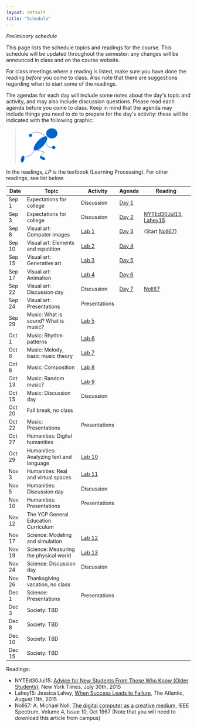 ```yaml
---
layout: default
title: "Schedule"
---
```


*Preliminary schedule*

This page lists the schedule topics and readings for the course.  This schedule will be updated throughout the semester: any changes will be announced in class and on the course website.

For class meetings where a reading is listed, make sure you have done the reading *before* you come to class.  Also note that there are suggestions regarding when to start some of the readings.

The agendas for each day will include some notes about the day's topic and activity, and may also include discussion questions.  Please read each agenda before you come to class.  Keep in mind that the agenda may include things you need to do to prepare for the day's activity: these will be indicated with the following graphic:

> ![Get ready!](agenda/img/getready.png)

In the readings, *LP* is the textbook (Learning Processing).  For other readings, see list below.

Date | Topic | Activity | Agenda | Reading
---- | ----- | -------- | -------| -------
Sep 1 | Expectations for college | Discussion | [Day 1](agenda/day01.html) | 
Sep 3 | Expectations for college | Discussion | [Day 2](agenda/day02.html) | [NYTEd30Jul15](http://www.nytimes.com/2015/08/02/education/edlife/advice-for-new-students-from-those-who-know-old-students.html), [Lahey15](http://www.theatlantic.com/education/archive/2015/08/when-success-leads-to-failure/400925/)
Sep 8 | Visual art: Computer images | [Lab 1](labs/lab01.html) | [Day 3](agenda/day03.html) | (Start [Noll67](http://ieeexplore.ieee.org/xpl/articleDetails.jsp?arnumber=5217127))
Sep 10 | Visual art: Elements and repetition | [Lab 2](labs/lab02.html) | [Day 4](agenda/day04.html) |
Sep 15 | Visual art: Generative art | [Lab 3](labs/lab03.html) | [Day 5](agenda/day05.html) |
Sep 17 | Visual art: Animation | [Lab 4](labs/lab04.html) | [Day 6](agenda/day06.html) | 
Sep 22 | Visual art: Discussion day | Discussion | [Day 7](agenda/day07.html) | [Noll67](http://ieeexplore.ieee.org/xpl/articleDetails.jsp?arnumber=5217127&queryText=the+digital+computer+as+a+creative+medium&newsearch=true&searchField=Search_All)
Sep 24 | Visual art: Presentations | Presentations
Sep 29 | Music: What is sound? What is music? | [Lab 5](labs/lab05.html)
Oct 1 | Music: Rhythm patterns | [Lab 6](labs/lab06.html)
Oct 6 | Music: Melody, basic music theory | [Lab 7](labs/lab07.html)
Oct 8 | Music: Composition | [Lab 8](labs/lab08.html)
Oct 13 | Music: Random music? | [Lab 9](labs/lab09.html)
Oct 15 | Music: Discussion day | Discussion
Oct 20 | Fall break, no class
Oct 22 | Music: Presentations | Presentations
Oct 27 | Humanities: Digital humanities
Oct 29 | Humanities: Analyzing text and language | [Lab 10](labs/lab10.html)
Nov 3 | Humanities: Real and virtual spaces | [Lab 11](labs/lab11.html)
Nov 5 | Humanities: Discussion day | Discussion
Nov 10 | Humanities: Presentations | Presentations
Nov 12 | The YCP General Education Curriculum
Nov 17 | Science: Modeling and simulation | [Lab 12](labs/lab12.html)
Nov 19 | Science: Measuring the physical world | [Lab 13](labs/lab13.html)
Nov 24 | Science: Discussion day | Discussion
Nov 26 | Thanksgiving vacation, no class
Dec 1 | Science: Presentations | Presentations
Dec 3 | Society: TBD
Dec 8 | Society: TBD
Dec 10 | Society: TBD
Dec 15 | Society: TBD

Readings:

* NYTEd30Jul15: [Advice for New Students From Those Who Know (Older Students)](http://www.nytimes.com/2015/08/02/education/edlife/advice-for-new-students-from-those-who-know-old-students.html), New York Times, July 30th, 2015
* Lahey15: Jessica Lahey, [When Success Leads to Failure](http://www.theatlantic.com/education/archive/2015/08/when-success-leads-to-failure/400925/), The Atlantic, August 11th, 2015
* Noll67: A. Michael Noll, [The digital computer as a creative medium](http://ieeexplore.ieee.org/xpl/articleDetails.jsp?arnumber=5217127), IEEE Spectrum, Volume 4, Issue 10, Oct 1967 (Note that you will need to download this article from campus)

<!--
Sep 1  |
Sep 6 |
Sep 8 |
Sep 15 |
Sep 17 |
Sep 22 |
Sep 24 |
Sep 29 |
Oct 1 |
Oct 6 |
Oct 8 |
Oct 13 |
Oct 15 |
Oct 20 | *No class* &mdash; fall break
Oct 22 |
Oct 27 |
Oct 29 |
Nov 3 |
Nov 5 |
Nov 10 |
Nov 12 |
Nov 17 |
Nov 19 |
Nov 24 |
Nov 26 | *No class* &mdash; Thanksgiving break
Dec 1 |
Dec 3 |
Dec 8 |
Dec 10 |
-->

<!-- vim:set wrap: ­-->
<!-- vim:set linebreak: -->
<!-- vim:set nolist: -->
